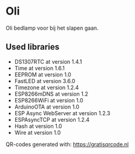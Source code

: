 # Oli
 Oli bedlamp voor bij het slapen gaan.

 ## Used libraries
* DS1307RTC at version 1.4.1
* Time at version 1.6.1
* EEPROM at version 1.0
* FastLED at version 3.6.0 
* Timezone at version 1.2.4
* ESP8266mDNS at version 1.2
* ESP8266WiFi at version 1.0
* ArduinoOTA at version 1.0
* ESP Async WebServer at version 1.2.3
* ESPAsyncTCP at version 1.2.4
* Hash at version 1.0 
* Wire at version 1.0

QR-codes generated with: https://gratisqrcode.nl
